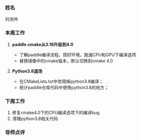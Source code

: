 ### 姓名
刘池帅

### 本周工作

1. **paddle cmake从3.18升级到4.0**

	* 了解paddle编译流程，搭好环境，跑通CPU和GPU下编译选项
	* 替换镜像中的cmake版本，默认切换到cmake 4.0


2. **Python3.8退场**

	* 在CMakeLists.txt中禁用掉python3.8编译；
	* 统计paddle仓库代码中使用python3.8的地方；

### 下周工作

1. 修复cmake4.0下的CPU编译选项下的编译bug
2. 清理python3.8相关代码

### 导师点评
